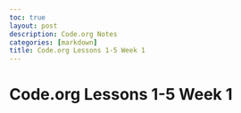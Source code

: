```yaml
---
toc: true
layout: post
description: Code.org Notes
categories: [markdown]
title: Code.org Lessons 1-5 Week 1 
---
```

# Code.org Lessons 1-5 Week 1

